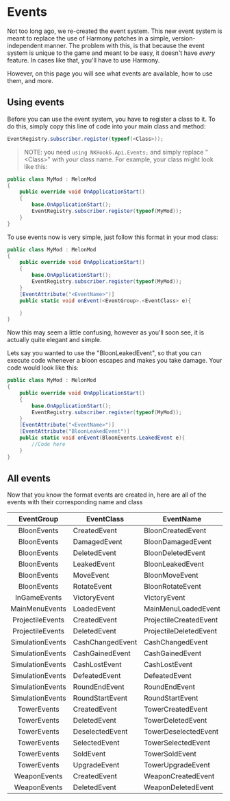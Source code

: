 # Events
Not too long ago, we re-created the event system. This new event system is meant to replace the use of Harmony patches in a simple, version-independent manner. The problem with this, is that because the event system is unique to the game and meant to be easy, it doesn't have *every* feature. In cases like that, you'll have to use Harmony.

However, on this page you will see what events are available, how to use them, and more.

## Using events
Before you can use the event system, you have to register a class to it. To do this, simply copy this line of code into your main class and method:
```cs
EventRegistry.subscriber.register(typeof(<Class>));
```
> NOTE: you need `using NKHook6.Api.Events;`
and simply replace "\<Class\>" with your class name. For example, your class might look like this:
```cs
public class MyMod : MelonMod
{
    public override void OnApplicationStart()
    {
        base.OnApplicationStart();
        EventRegistry.subscriber.register(typeof(MyMod));
    }
}
```

To use events now is very simple, just follow this format in your mod class:
```cs
public class MyMod : MelonMod
{
    public override void OnApplicationStart()
    {
        base.OnApplicationStart();
        EventRegistry.subscriber.register(typeof(MyMod));
    }
    [EventAttribute("<EventName>")]
    public static void onEvent(<EventGroup>.<EventClass> e){

    }
}

```
Now this may seem a little confusing, however as you'll soon see, it is actually quite elegant and simple.

Lets say you wanted to use the "BloonLeakedEvent", so that you can execute code whenever a bloon escapes and makes you take damage. Your code would look like this:
```cs
public class MyMod : MelonMod
{
    public override void OnApplicationStart()
    {
        base.OnApplicationStart();
        EventRegistry.subscriber.register(typeof(MyMod));
    }
    [EventAttribute("<EventName>")]
    [EventAttribute("BloonLeakedEvent")]
    public static void onEvent(BloonEvents.LeakedEvent e){
        //Code here
    }
}

```

## All events
Now that you know the format events are created in, here are all of the events with their corresponding name and class

|    EventGroup    | EventClass       | EventName              |
|:----------------:|------------------|------------------------|
|    BloonEvents   | CreatedEvent     | BloonCreatedEvent      |
|    BloonEvents   | DamagedEvent     | BloonDamagedEvent      |
|    BloonEvents   | DeletedEvent     | BloonDeletedEvent      |
|    BloonEvents   | LeakedEvent      | BloonLeakedEvent       |
|    BloonEvents   | MoveEvent        | BloonMoveEvent         |
|    BloonEvents   | RotateEvent      | BloonRotateEvent       |
|   InGameEvents   | VictoryEvent     | VictoryEvent           |
|  MainMenuEvents  | LoadedEvent      | MainMenuLoadedEvent    |
| ProjectileEvents | CreatedEvent     | ProjectileCreatedEvent |
| ProjectileEvents | DeletedEvent     | ProjectileDeletedEvent |
| SimulationEvents | CashChangedEvent | CashChangedEvent       |
| SimulationEvents | CashGainedEvent  | CashGainedEvent        |
| SimulationEvents | CashLostEvent    | CashLostEvent          |
| SimulationEvents | DefeatedEvent    | DefeatedEvent          |
| SimulationEvents | RoundEndEvent    | RoundEndEvent          |
| SimulationEvents | RoundStartEvent  | RoundStartEvent        |
| TowerEvents      | CreatedEvent     | TowerCreatedEvent      |
| TowerEvents      | DeletedEvent     | TowerDeletedEvent      |
| TowerEvents      | DeselectedEvent  | TowerDeselectedEvent   |
| TowerEvents      | SelectedEvent    | TowerSelectedEvent     |
| TowerEvents      | SoldEvent        | TowerSoldEvent         |
| TowerEvents      | UpgradeEvent     | TowerUpgradeEvent      |
| WeaponEvents     | CreatedEvent     | WeaponCreatedEvent     |
| WeaponEvents     | DeletedEvent     | WeaponDeletedEvent     |

